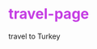 # travel-page
travel to Turkey
<!DOCTYPE html>
<html>
    <head>
        <meta charset="utf-8">
        <title>Project: Travel webpage</title>
        <style>
            h1 {
                color: rgb(197, 61, 227);
                
            }
            h2 {
                background-color:aqua;
            }
            h3 {
                color: red;
            }
            h4 {
                background-color: lime;
                font-family:lucida calligraphy;
            }
            
            h5 {
                background-color:aqua;
        }
            h3 {
                color: red;
            }
            h4 {
                background-color: lime;
                font-family:lucida calligraphy;
            }
            
            h5 {
                background-color:aqua;
          .your-stay {
                font-size:18px;
            }
        </style>
    </head>
    <body>
    <h1>Travel to <em><strong>Turkey!!!</strong></em></h1>

        <img src="https://upload.wikimedia.org/wikipedia/commons/thumb/b/b4/Flag_of_Turkey.svg/150px-Flag_of_Turkey.svg.png">

        <h2><em><strong>Türkiye'ye hoşgeldiniz!
</strong></em> Means welcome to Turkey!</h2>

        <h3>The 3  main places to visit in Turkey:</h3>
        <ol>
            <li><strong>Istanbul</strong></li>
            <li><strong>Cappadocia</strong></li>
            <li><strong>Ankara</strong></li>
        </ol>

        <h4 id="istanbul">1.Istanbul</h4>

        <img src="//upload.wikimedia.org/wikipedia/commons/thumb/f/fd/Istanbul_panorama_and_skyline.jpg/550px-Istanbul_panorama_and_skyline.jpg">

<p>Your first stop should be the bustling city of <em><strong>Istanbul</strong></em>. Here you should visit the many <strong>Mosques</strong>,the <strong>Hagia Sophia</strong>,shop in the <strong>Grand Bazaars</strong>, visit the beautiful <strong> Beaches</strong> and <strong>take a Ferry across the Bosphoras.</strong> <em>And</em> most of all <strong>don't forget</strong> to taste <em>turkish chai</em> and <em>baklava!!</em>

</p>

<a href="https://en.wikipedia.org/wiki/Istanbul">To learn more CLICK here</a>
         <h4 id="cappadocia">2.Cappadocia</h4>

          <img src="//upload.wikimedia.org/wikipedia/commons/thumb/3/32/Goreme_banner2.jpg/500px-Goreme_banner2.jpg">

<p>Your second stop should be <em><strong>Cappadocia</strong></em>.You could take the 12hour scenic route on bus to Cappadocia,the train or fly by plain.Cappadocia is known for its <em>unique</em> <strong>moon-like landscape</strong>, <strong>underground cities</strong>, <strong>cave churches</strong> and <strong>houses carved in the rocks</strong>.The Hot-Air Balooning is a <strong>must.</strong> Admire Cappadocia's beautiful scenery of <em>tall, volcanic rock spires and high plateaus</em> from the air!!

 </p>

 <a href="https://en.wikipedia.org/wiki/Cappadocia">To learn more CLICK here</a>

         <h4 id="ankara">3.Ankara</h4>

         <img src="//upload.wikimedia.org/wikipedia/commons/thumb/c/c2/ANKARA_KOCATEPE_CAM%C4%B0%C4%B0.jpg/300px-ANKARA_KOCATEPE_CAM%C4%B0%C4%B0.jpg">

<p>Next you should visit <em><strong>Ankara</strong></em>. Ankara is the capital city of <strong>Turkey</strong> and <em>second largest</em> in the country <em>after</em> <strong>Istanbul</strong>.Visit the Atakule Tower, which is one of the highest structures in the city,go on a shopping <em>spree</em> at the mall located under the tower.visit the many muesuems of Ankara and don't forget to taste the<em><strong>"döner kebap"</strong></em> which Ankara is known for!!

</p> 

<a href="https://en.wikipedia.org/wiki/Ankara">To learn more CLICK here</a>
         <h5 class="your-stay">Hope you have a lovely stay in the <em>beautiful</em> country of Turkey</h5>

    </body>
</html>
